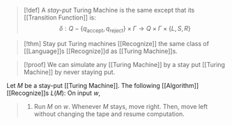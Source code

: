 
>[!def]
>A *stay-put* Turing Machine is the same except that its [[Transition Function]] is: $$\delta:Q-\{q_\text{accept},q_\text{reject}\}\times \Gamma\rightarrow Q\times \Gamma\times\{L,S,R\}$$

>[!thm]
Stay put Turing machines [[Recognize]] the same class of [[Language]]s [[Recognize]]d as [[Turing Machine]]s.

>[!proof]
We can simulate any [[Turing Machine]] by a stay put [[Turing Machine]] by never staying put. 
>
Let $M$ be a stay-put [[Turing Machine]]. The following [[Algorithm]] [[Recognize]]s $L(M)$:
On input $w$,
>1. Run $M$ on $w$. Whenever $M$ stays, move right. Then, move left without changing the tape and resume computation.

